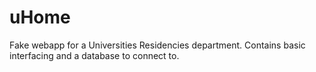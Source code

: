 # uHome
Fake webapp for a Universities Residencies department. Contains basic interfacing and a database to connect to.
